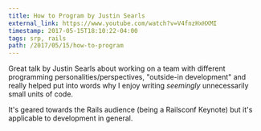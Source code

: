 ```yaml
---
title: How to Program by Justin Searls
external_link: https://www.youtube.com/watch?v=V4fnzHxHXMI
timestamp: 2017-05-15T18:10:22-04:00
tags: srp, rails
path: /2017/05/15/how-to-program
---
```


Great talk by Justin Searls about working on a team with different programming
personalities/perspectives, "outside-in development" and really helped put into
words why I enjoy writing *seemingly* unnecessarily small units of code.

It's geared towards the Rails audience (being a Railsconf Keynote) but it's
applicable to development in general.

